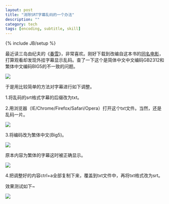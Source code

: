 ```yaml
---
layout: post
title: "消除SRT字幕乱码的一个办法"
description: ""
category: tech
tags: [encoding, subtitle, skill]
---
```

{% include JB/setup %}

最近读三岛由纪夫的《[春雪](http://book.douban.com/subject/3987362/ "豆瓣链接")》，非常喜欢。刚好下载到改编自这本书的[同名电影](http://movie.douban.com/subject/1478789/ "豆瓣链接")，打算观看却发现外挂字幕显示乱码。查了一下这个是简体中文中文编码GB2312和繁体中文编码BIG5的不一致的问题。

![](http://farm8.staticflickr.com/7086/7112438069_25958720b1.jpg)

于是用比较简单的方法对字幕进行如下调整。

1\.将乱码的srt格式字幕的后缀改为txt。

2\.用浏览器（IE/Chrome/Firefox/Safari/Opera）打开这个txt文件。当然，还是乱码一片。

![](http://farm8.staticflickr.com/7185/6966361144_54be7b6f5e.jpg)

3\.将编码改为繁体中文(Big5)。

![](http://farm8.staticflickr.com/7139/7112437795_bbc263acf5.jpg)

原本内容为繁体的字幕这时被正确显示。

![](http://farm8.staticflickr.com/7048/6966360870_a3a4520c48_z.jpg)

4\.把调整好的内容ctrl+a全部复制下来，覆盖到txt文件中，再将txt格式改为srt。

效果测试如下~

![](http://farm8.staticflickr.com/7092/6966360684_f324aeacba.jpg)